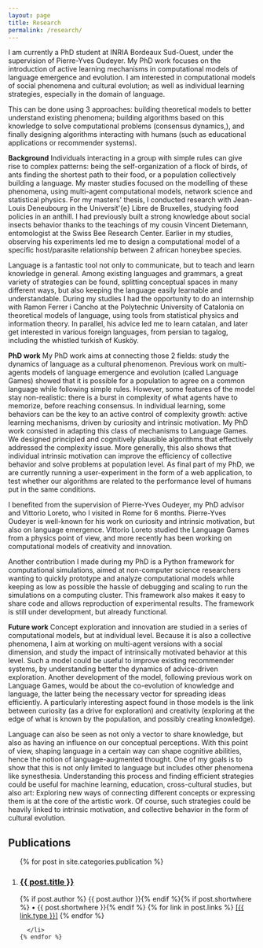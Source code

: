 ```yaml
---
layout: page
title: Research
permalink: /research/
---
```



I am currently a PhD student at INRIA Bordeaux Sud-Ouest, under the supervision of Pierre-Yves Oudeyer. My PhD work focuses on the introduction of active learning mechanisms in computational models of language emergence and evolution. I am interested in computational models of social phenomena and cultural evolution; as well as individual learning strategies, especially in the domain of language.


This can be done using 3 approaches: building theoretical models to better understand existing phenomena; building algorithms based on this knowledge to solve computational problems (consensus dynamics,), and finally designing algorithms interacting with humans (such as educational applications or recommender systems).

**Background**
Individuals interacting in a group with simple rules can give rise to complex patterns: being the self-organization of a flock of birds, of ants finding the shortest path to their food, or a population collectively building a language. My master studies focused on the modelling of these phenomena, using multi-agent computational models, network science and statistical physics. For my masters' thesis, I conducted research with Jean-Louis Deneubourg in the Universit\'{e} Libre de Bruxelles, studying food policies in an anthill. I had previously built a strong knowledge about social insects behavior thanks to the teachings of my cousin Vincent Dietemann, entomologist at the Swiss Bee Research Center. Earlier in my studies, observing his experiments led me to design a computational model of a specific host/parasite relationship between 2 african honeybee species.

Language is a fantastic tool not only to communicate, but to teach and learn knowledge in general. Among existing languages and grammars, a great variety of strategies can be found, splitting conceptual spaces in many different ways, but also keeping the language easily learnable and understandable. During my studies I had the opportunity to do an internship with Ramon Ferrer i Cancho at the Polytechnic University of Catalonia on theoretical models of language, using tools from statistical physics and information theory. In parallel, his advice led me to learn catalan, and later get interested in various foreign languages, from persian to tagalog, including the whistled turkish of Kusköy.

**PhD work**
My PhD work aims at connecting those 2 fields: study the dynamics of language as a cultural phenomenon. Previous work on multi-agents models of language emergence and evolution (called Language Games) showed that it is possible for a population to agree on a common language while following simple rules. However, some features of the model stay non-realistic: there is a burst in complexity of what agents have to memorize, before reaching consensus.
In individual learning, some behaviors can be the key to an active control of complexity growth: active learning mechanisms, driven by curiosity and intrinsic motivation. My PhD work consisted in adapting this class of mechanisms to Language Games. We designed principled and cognitively plausible algorithms that effectively addressed the complexity issue. More generally, this also shows that individual intrinsic motivation can improve the efficiency of collective behavior and solve problems at population level. As final part of my PhD, we are currently running a user-experiment in the form of a web application, to test whether our algorithms are related to the performance level of humans put in the same conditions.

I benefited from the supervision of Pierre-Yves Oudeyer, my PhD advisor and Vittorio Loreto, who I visited in Rome for 6 months. Pierre-Yves Oudeyer is well-known for his work on curiosity and intrinsic motivation, but also on language emergence. Vittorio Loreto studied the Language Games from a physics point of view, and more recently has been working on computational models of creativity and innovation.

Another contribution I made during my PhD is a Python framework for computational simulations, aimed at non-computer science researchers wanting to quickly prototype and analyze computational models while keeping as low as possible the hassle of debugging and scaling to run the simulations on a computing cluster. This framework also makes it easy to share code and allows reproduction of experimental results. The framework is still under development, but already functional.

**Future work**
Concept exploration and innovation are studied in a series of computational models, but at individual level. Because it is also a collective phenomena, I aim at working on multi-agent versions with a social dimension, and study the impact of intrinsically motivated behavior at this level. Such a model could be useful to improve existing recommender systems, by understanding better the dynamics of advice-driven exploration. Another development of the model, following previous work on Language Games, would be about the co-evolution of knowledge and language, the latter being the necessary vector for spreading ideas efficiently. A particularly interesting aspect found in those models is the link between curiosity (as a drive for exploration) and creativity (exploring at the edge of what is known by the population, and possibly creating knowledge).

Language can also be seen as not only a vector to share knowledge, but also as having an influence on our conceptual perceptions. With this point of view, shaping language in a certain way can shape cognitive abilities, hence the notion of language-augmented thought. One of my goals is to show that this is not only limited to language but includes other phenomena like synesthesia. Understanding this process and finding efficient strategies could be useful for machine learning, education, cross-cultural studies, but also art: Exploring new ways of connecting different concepts or expressing them is at the core of the artistic work. Of course, such strategies could be heavily linked to intrinsic motivation, and collective behavior in the form of cultural evolution.

<div class="home">

  <h2 class="page-heading">Publications</h2>

  <ol class="post-list">
    {% for post in site.categories.publication %}
      <li>
        <h3>
          <a class="post-link" href="{{ post.url }}">{{ post.title }}</a>
        </h3>
        <span class="post-meta">{% if post.author %} {{ post.author }}{% endif %}{% if post.shortwhere %} • {{ post.shortwhere }}{% endif %}</span>
        <span class="post-meta">{% for link in post.links %} <a class="page-link" href="{{ link.lk | prepend: site.baseurl }}"> [{{ link.type }}]</a> {% endfor %}</span>


      </li>
    {% endfor %}
  </ol>

</div>
